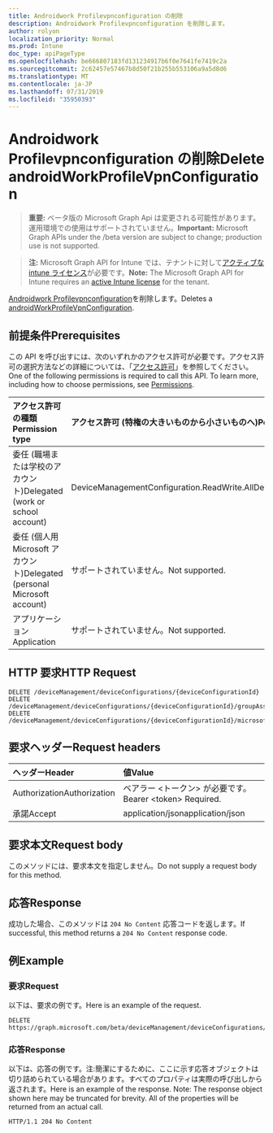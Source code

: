 ```yaml
---
title: Androidwork Profilevpnconfiguration の削除
description: Androidwork Profilevpnconfiguration を削除します。
author: rolyon
localization_priority: Normal
ms.prod: Intune
doc_type: apiPageType
ms.openlocfilehash: be666807183fd131234917b6f0e7641fe7419c2a
ms.sourcegitcommit: 2c62457e57467b8d50f21b255b553106a9a5d8d6
ms.translationtype: MT
ms.contentlocale: ja-JP
ms.lasthandoff: 07/31/2019
ms.locfileid: "35950393"
---
```

# <a name="delete-androidworkprofilevpnconfiguration"></a><span data-ttu-id="8bd5b-103">Androidwork Profilevpnconfiguration の削除</span><span class="sxs-lookup"><span data-stu-id="8bd5b-103">Delete androidWorkProfileVpnConfiguration</span></span>

> <span data-ttu-id="8bd5b-104">**重要:** ベータ版の Microsoft Graph Api は変更される可能性があります。運用環境での使用はサポートされていません。</span><span class="sxs-lookup"><span data-stu-id="8bd5b-104">**Important:** Microsoft Graph APIs under the /beta version are subject to change; production use is not supported.</span></span>

> <span data-ttu-id="8bd5b-105">**注:** Microsoft Graph API for Intune では、テナントに対して[アクティブな intune ライセンス](https://go.microsoft.com/fwlink/?linkid=839381)が必要です。</span><span class="sxs-lookup"><span data-stu-id="8bd5b-105">**Note:** The Microsoft Graph API for Intune requires an [active Intune license](https://go.microsoft.com/fwlink/?linkid=839381) for the tenant.</span></span>

<span data-ttu-id="8bd5b-106">[Androidwork Profilevpnconfiguration](../resources/intune-deviceconfig-androidworkprofilevpnconfiguration.md)を削除します。</span><span class="sxs-lookup"><span data-stu-id="8bd5b-106">Deletes a [androidWorkProfileVpnConfiguration](../resources/intune-deviceconfig-androidworkprofilevpnconfiguration.md).</span></span>

## <a name="prerequisites"></a><span data-ttu-id="8bd5b-107">前提条件</span><span class="sxs-lookup"><span data-stu-id="8bd5b-107">Prerequisites</span></span>
<span data-ttu-id="8bd5b-p101">この API を呼び出すには、次のいずれかのアクセス許可が必要です。アクセス許可の選択方法などの詳細については、「[アクセス許可](/graph/permissions-reference)」を参照してください。</span><span class="sxs-lookup"><span data-stu-id="8bd5b-p101">One of the following permissions is required to call this API. To learn more, including how to choose permissions, see [Permissions](/graph/permissions-reference).</span></span>

|<span data-ttu-id="8bd5b-110">アクセス許可の種類</span><span class="sxs-lookup"><span data-stu-id="8bd5b-110">Permission type</span></span>|<span data-ttu-id="8bd5b-111">アクセス許可 (特権の大きいものから小さいものへ)</span><span class="sxs-lookup"><span data-stu-id="8bd5b-111">Permissions (from most to least privileged)</span></span>|
|:---|:---|
|<span data-ttu-id="8bd5b-112">委任 (職場または学校のアカウント)</span><span class="sxs-lookup"><span data-stu-id="8bd5b-112">Delegated (work or school account)</span></span>|<span data-ttu-id="8bd5b-113">DeviceManagementConfiguration.ReadWrite.All</span><span class="sxs-lookup"><span data-stu-id="8bd5b-113">DeviceManagementConfiguration.ReadWrite.All</span></span>|
|<span data-ttu-id="8bd5b-114">委任 (個人用 Microsoft アカウント)</span><span class="sxs-lookup"><span data-stu-id="8bd5b-114">Delegated (personal Microsoft account)</span></span>|<span data-ttu-id="8bd5b-115">サポートされていません。</span><span class="sxs-lookup"><span data-stu-id="8bd5b-115">Not supported.</span></span>|
|<span data-ttu-id="8bd5b-116">アプリケーション</span><span class="sxs-lookup"><span data-stu-id="8bd5b-116">Application</span></span>|<span data-ttu-id="8bd5b-117">サポートされていません。</span><span class="sxs-lookup"><span data-stu-id="8bd5b-117">Not supported.</span></span>|

## <a name="http-request"></a><span data-ttu-id="8bd5b-118">HTTP 要求</span><span class="sxs-lookup"><span data-stu-id="8bd5b-118">HTTP Request</span></span>
<!-- {
  "blockType": "ignored"
}
-->
``` http
DELETE /deviceManagement/deviceConfigurations/{deviceConfigurationId}
DELETE /deviceManagement/deviceConfigurations/{deviceConfigurationId}/groupAssignments/{deviceConfigurationGroupAssignmentId}/deviceConfiguration
DELETE /deviceManagement/deviceConfigurations/{deviceConfigurationId}/microsoft.graph.windowsDomainJoinConfiguration/networkAccessConfigurations/{deviceConfigurationId}
```

## <a name="request-headers"></a><span data-ttu-id="8bd5b-119">要求ヘッダー</span><span class="sxs-lookup"><span data-stu-id="8bd5b-119">Request headers</span></span>
|<span data-ttu-id="8bd5b-120">ヘッダー</span><span class="sxs-lookup"><span data-stu-id="8bd5b-120">Header</span></span>|<span data-ttu-id="8bd5b-121">値</span><span class="sxs-lookup"><span data-stu-id="8bd5b-121">Value</span></span>|
|:---|:---|
|<span data-ttu-id="8bd5b-122">Authorization</span><span class="sxs-lookup"><span data-stu-id="8bd5b-122">Authorization</span></span>|<span data-ttu-id="8bd5b-123">ベアラー &lt;トークン&gt; が必要です。</span><span class="sxs-lookup"><span data-stu-id="8bd5b-123">Bearer &lt;token&gt; Required.</span></span>|
|<span data-ttu-id="8bd5b-124">承諾</span><span class="sxs-lookup"><span data-stu-id="8bd5b-124">Accept</span></span>|<span data-ttu-id="8bd5b-125">application/json</span><span class="sxs-lookup"><span data-stu-id="8bd5b-125">application/json</span></span>|

## <a name="request-body"></a><span data-ttu-id="8bd5b-126">要求本文</span><span class="sxs-lookup"><span data-stu-id="8bd5b-126">Request body</span></span>
<span data-ttu-id="8bd5b-127">このメソッドには、要求本文を指定しません。</span><span class="sxs-lookup"><span data-stu-id="8bd5b-127">Do not supply a request body for this method.</span></span>

## <a name="response"></a><span data-ttu-id="8bd5b-128">応答</span><span class="sxs-lookup"><span data-stu-id="8bd5b-128">Response</span></span>
<span data-ttu-id="8bd5b-129">成功した場合、このメソッドは `204 No Content` 応答コードを返します。</span><span class="sxs-lookup"><span data-stu-id="8bd5b-129">If successful, this method returns a `204 No Content` response code.</span></span>

## <a name="example"></a><span data-ttu-id="8bd5b-130">例</span><span class="sxs-lookup"><span data-stu-id="8bd5b-130">Example</span></span>

### <a name="request"></a><span data-ttu-id="8bd5b-131">要求</span><span class="sxs-lookup"><span data-stu-id="8bd5b-131">Request</span></span>
<span data-ttu-id="8bd5b-132">以下は、要求の例です。</span><span class="sxs-lookup"><span data-stu-id="8bd5b-132">Here is an example of the request.</span></span>
``` http
DELETE https://graph.microsoft.com/beta/deviceManagement/deviceConfigurations/{deviceConfigurationId}
```

### <a name="response"></a><span data-ttu-id="8bd5b-133">応答</span><span class="sxs-lookup"><span data-stu-id="8bd5b-133">Response</span></span>
<span data-ttu-id="8bd5b-p102">以下は、応答の例です。注:簡潔にするために、ここに示す応答オブジェクトは切り詰められている場合があります。すべてのプロパティは実際の呼び出しから返されます。</span><span class="sxs-lookup"><span data-stu-id="8bd5b-p102">Here is an example of the response. Note: The response object shown here may be truncated for brevity. All of the properties will be returned from an actual call.</span></span>
``` http
HTTP/1.1 204 No Content
```





